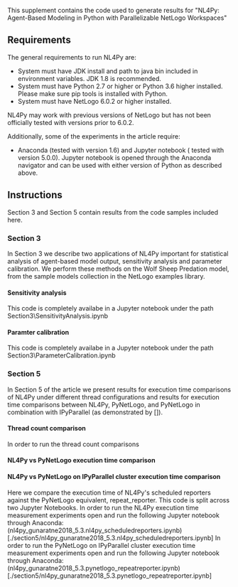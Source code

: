 This supplement contains the code used to generate results for "NL4Py: Agent-Based Modeling in Python with Parallelizable NetLogo Workspaces"

## Requirements

The general requirements to run NL4Py are:
* System must have JDK install and path to java bin included in environment variables. JDK 1.8 is recommended.
* System must have Python 2.7 or higher or Python 3.6 higher installed. Please make sure pip tools is installed with Python.
* System must have NetLogo 6.0.2 or higher installed.

NL4Py may work with previous versions of NetLogo but has not been officially tested with versions prior to 6.0.2.

Additionally, some of the experiments in the article require:
* Anaconda (tested with version 1.6) and Jupyter notebook ( tested with version 5.0.0). Jupyter notebook is opened through the Anaconda navigator and can be used with either version of Python as described above.

## Instructions

Section 3 and Section 5 contain results from the code samples included here.

### Section 3

In Section 3 we describe two applications of NL4Py important for statistical analysis of agent-based model output, sensitivity analysis and parameter calibration. We perform these methods on the Wolf Sheep Predation model, from the sample models collection in the NetLogo examples library. 

#### Sensitivity analysis

This code is completely availabe in a Jupyter notebook under the path Section3\SensitivityAnalysis.ipynb

#### Paramter calibration

This code is completely availabe in a Jupyter notebook under the path Section3\ParameterCalibration.ipynb

### Section 5

In Section 5 of the article we present results for execution time comparisons of NL4Py under different thread configurations and results for execution time comparisons between NL4Py, PyNetLogo, and PyNetLogo in combination with IPyParallel (as demonstrated by []).

#### Thread count comparison

In order to run the thread count comparisons

#### NL4Py vs PyNetLogo execution time comparison

#### NL4Py vs PyNetLogo on IPyParallel cluster execution time comparison

Here we compare the execution time of NL4Py's scheduled reporters against the PyNetLogo equivalent, repeat_reporter. This code is split across two Jupyter Notebooks. 
In order to run the NL4Py execution time measurement experiments open and run the following Jupyter notebook through Anaconda:
(nl4py_gunaratne2018_5.3.nl4py_scheduledreporters.ipynb)[./section5/nl4py_gunaratne2018_5.3.nl4py_scheduledreporters.ipynb]
In order to run the PyNetLogo on IPyParallel cluster execution time measurement experiments open and run the following Jupyter notebook through Anaconda:
(nl4py_gunaratne2018_5.3.pynetlogo_repeatreporter.ipynb)[./section5/nl4py_gunaratne2018_5.3.pynetlogo_repeatreporter.ipynb]
